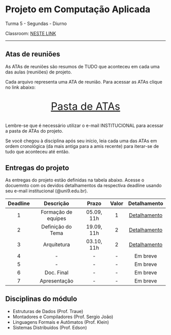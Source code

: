 # Projeto em Computação Aplicada

Turma 5 - Segundas - Diurno

Classroom: [NESTE LINK](https://classroom.google.com/c/NDg4ODEyMTQzMjA1?cjc=vhp5fwt)

---

## Atas de reuniões

As ATAs de reuniões são resumos de TUDO que aconteceu em cada uma das aulas (reuniões) de projeto.

Cada arquivo representa uma ATA de reunião. Para acessar as ATAs clique no link abaixo:

<p style="font-size:2.3em;text-align:center">
    <a href="https://drive.google.com/drive/folders/1WP-K-pgBAfulYJ82cHsZGpfMzQ_1Ylp0?usp=sharing" target="_blank">Pasta de ATAs</a>
</p>

Lembre-se que é necessário utilizar o e-mail INSTITUCIONAL para acessar a pasta de ATAs do projeto. 

Se você chegou à disciplina após seu início, leia cada uma das ATAs em ordem cronológica (da mais antiga para a amis recente) para iterar-se de tudo que aconteceu até então.

## Entregas do projeto

As entregas do projeto estão definidas na tabela abaixo. Acesse o docuemnto com os devidos detalhamentos da respectiva deadline usando seu e-mail institucional (@uni9.edu.br).

| Deadline |      Descrição      | Prazo      | Valor | Detalhamento                                                                                                    |
|:--------:|:-------------------:|:----------:|:-----:|:---------------------------------------------------------------------------------------------------------------:|
|    1     | Formação de equipes | 05.09, 11h |   1   |[Detalhamento](https://docs.google.com/document/d/1MTmZUc8gn-ejQVgorNK-Q6mYvckAr97u4u7VqAQ_m8o/edit?usp=sharing) |
|    2     | Definição do Tema   | 19.09, 11h |   2   |[Detalhamento](https://docs.google.com/document/d/1QQhnsOZsoypuBplGWQbSb9W6QrP98o7Cb3FjycH1k8s/edit?usp=sharing) |
|    3     | Arquitetura         | 03.10, 11h |   2   |[Detalhamento](https://docs.google.com/document/d/1G2cmvIVfmwCdX0U1OocymG9BNE__ylVN9mk-CLRhYIc/edit?usp=sharing) |
|    4     | -                   | -          |   -   | Em breve        |
|    5     | -                   | -          |   -   | Em breve        |
|    6     | Doc. Final          | -          |   -   | Em breve        |
|    7     | Apresentação        | -          |   -   | Em breve        |

## Disciplinas do módulo

- Estruturas de Dados (Prof. Traue)
- Montadores e Compiladores (Prof. Sergio João)
- Linguagens Formais e Autômatos (Prof. Klein)
- Sistemas Distribuídos (Prof. Edson)
